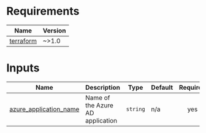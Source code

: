 <!-- BEGIN_TF_DOCS -->


# Requirements

| Name | Version |
|------|---------|
| <a name="requirement_terraform"></a> [terraform](#requirement\_terraform) | ~>1.0 |





# Inputs

| Name | Description | Type | Default | Required |
|------|-------------|------|---------|:--------:|
| <a name="input_azure_application_name"></a> [azure\_application\_name](#input\_azure\_application\_name) | Name of the Azure AD application | `string` | n/a | yes |




<!-- END_TF_DOCS -->